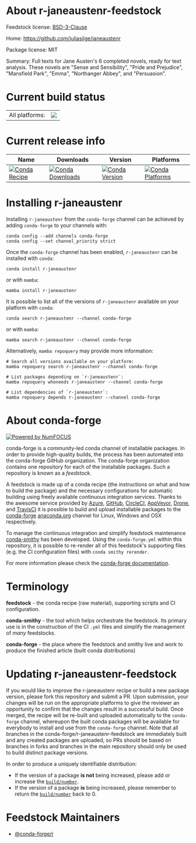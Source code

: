 About r-janeaustenr-feedstock
=============================

Feedstock license: [BSD-3-Clause](https://github.com/conda-forge/r-janeaustenr-feedstock/blob/main/LICENSE.txt)

Home: https://github.com/juliasilge/janeaustenr

Package license: MIT

Summary: Full texts for Jane Austen's 6 completed novels, ready for text analysis. These novels are "Sense and Sensibility", "Pride and Prejudice", "Mansfield Park", "Emma", "Northanger Abbey", and "Persuasion".

Current build status
====================


<table><tr><td>All platforms:</td>
    <td>
      <a href="https://dev.azure.com/conda-forge/feedstock-builds/_build/latest?definitionId=1270&branchName=main">
        <img src="https://dev.azure.com/conda-forge/feedstock-builds/_apis/build/status/r-janeaustenr-feedstock?branchName=main">
      </a>
    </td>
  </tr>
</table>

Current release info
====================

| Name | Downloads | Version | Platforms |
| --- | --- | --- | --- |
| [![Conda Recipe](https://img.shields.io/badge/recipe-r--janeaustenr-green.svg)](https://anaconda.org/conda-forge/r-janeaustenr) | [![Conda Downloads](https://img.shields.io/conda/dn/conda-forge/r-janeaustenr.svg)](https://anaconda.org/conda-forge/r-janeaustenr) | [![Conda Version](https://img.shields.io/conda/vn/conda-forge/r-janeaustenr.svg)](https://anaconda.org/conda-forge/r-janeaustenr) | [![Conda Platforms](https://img.shields.io/conda/pn/conda-forge/r-janeaustenr.svg)](https://anaconda.org/conda-forge/r-janeaustenr) |

Installing r-janeaustenr
========================

Installing `r-janeaustenr` from the `conda-forge` channel can be achieved by adding `conda-forge` to your channels with:

```
conda config --add channels conda-forge
conda config --set channel_priority strict
```

Once the `conda-forge` channel has been enabled, `r-janeaustenr` can be installed with `conda`:

```
conda install r-janeaustenr
```

or with `mamba`:

```
mamba install r-janeaustenr
```

It is possible to list all of the versions of `r-janeaustenr` available on your platform with `conda`:

```
conda search r-janeaustenr --channel conda-forge
```

or with `mamba`:

```
mamba search r-janeaustenr --channel conda-forge
```

Alternatively, `mamba repoquery` may provide more information:

```
# Search all versions available on your platform:
mamba repoquery search r-janeaustenr --channel conda-forge

# List packages depending on `r-janeaustenr`:
mamba repoquery whoneeds r-janeaustenr --channel conda-forge

# List dependencies of `r-janeaustenr`:
mamba repoquery depends r-janeaustenr --channel conda-forge
```


About conda-forge
=================

[![Powered by
NumFOCUS](https://img.shields.io/badge/powered%20by-NumFOCUS-orange.svg?style=flat&colorA=E1523D&colorB=007D8A)](https://numfocus.org)

conda-forge is a community-led conda channel of installable packages.
In order to provide high-quality builds, the process has been automated into the
conda-forge GitHub organization. The conda-forge organization contains one repository
for each of the installable packages. Such a repository is known as a *feedstock*.

A feedstock is made up of a conda recipe (the instructions on what and how to build
the package) and the necessary configurations for automatic building using freely
available continuous integration services. Thanks to the awesome service provided by
[Azure](https://azure.microsoft.com/en-us/services/devops/), [GitHub](https://github.com/),
[CircleCI](https://circleci.com/), [AppVeyor](https://www.appveyor.com/),
[Drone](https://cloud.drone.io/welcome), and [TravisCI](https://travis-ci.com/)
it is possible to build and upload installable packages to the
[conda-forge](https://anaconda.org/conda-forge) [anaconda.org](https://anaconda.org/)
channel for Linux, Windows and OSX respectively.

To manage the continuous integration and simplify feedstock maintenance
[conda-smithy](https://github.com/conda-forge/conda-smithy) has been developed.
Using the ``conda-forge.yml`` within this repository, it is possible to re-render all of
this feedstock's supporting files (e.g. the CI configuration files) with ``conda smithy rerender``.

For more information please check the [conda-forge documentation](https://conda-forge.org/docs/).

Terminology
===========

**feedstock** - the conda recipe (raw material), supporting scripts and CI configuration.

**conda-smithy** - the tool which helps orchestrate the feedstock.
                   Its primary use is in the construction of the CI ``.yml`` files
                   and simplify the management of *many* feedstocks.

**conda-forge** - the place where the feedstock and smithy live and work to
                  produce the finished article (built conda distributions)


Updating r-janeaustenr-feedstock
================================

If you would like to improve the r-janeaustenr recipe or build a new
package version, please fork this repository and submit a PR. Upon submission,
your changes will be run on the appropriate platforms to give the reviewer an
opportunity to confirm that the changes result in a successful build. Once
merged, the recipe will be re-built and uploaded automatically to the
`conda-forge` channel, whereupon the built conda packages will be available for
everybody to install and use from the `conda-forge` channel.
Note that all branches in the conda-forge/r-janeaustenr-feedstock are
immediately built and any created packages are uploaded, so PRs should be based
on branches in forks and branches in the main repository should only be used to
build distinct package versions.

In order to produce a uniquely identifiable distribution:
 * If the version of a package **is not** being increased, please add or increase
   the [``build/number``](https://docs.conda.io/projects/conda-build/en/latest/resources/define-metadata.html#build-number-and-string).
 * If the version of a package **is** being increased, please remember to return
   the [``build/number``](https://docs.conda.io/projects/conda-build/en/latest/resources/define-metadata.html#build-number-and-string)
   back to 0.

Feedstock Maintainers
=====================

* [@conda-forge/r](https://github.com/orgs/conda-forge/teams/r/)

